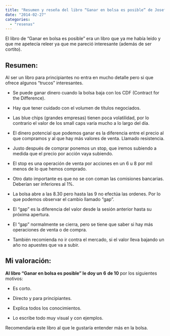 ```yaml
---
title: "Resumen y reseña del libro “Ganar en bolsa es posible” de Josef Ajram"
date: "2014-02-27"
categories: 
  - "resenas"
---
```


El libro de “Ganar en bolsa es posible” era un libro que ya me había leído y que me apetecía releer ya que me pareció interesante (además de ser cortito).

## Resumen:

Al ser un libro para principiantes no entra en mucho detalle pero si que ofrece algunos “trucos” interesantes.

- Se puede ganar dinero cuando la bolsa baja con los CDF (Contract for the Difference).
    
- Hay que tener cuidado con el volumen de títulos negociados.
    
- Las blue chips (grandes empresas) tienen poca volatilidad, por lo contrario el valor de los small caps varía mucho a lo largo del día.
    
- El dinero potencial que podemos ganar es la diferencia entre el precio al que compramos y al que hay más valores de venta. Llamado resistencia.
    
- Justo después de comprar ponemos un stop, que iremos subiendo a medida que el precio por acción vaya subiendo.
    
- El stop es una operación de venta por acciones en un 6 u 8 por mil menos de lo que hemos comprado.
    
- Otro dato importante es que no se con coman las comisiones bancarias. Deberían ser inferiores al 1%.
    
- La bolsa abre a las 8.30 pero hasta las 9 no efectúa las ordenes. Por lo que podemos observar el cambio llamado “gap”.
    
- El “gap” es la diferencia del valor desde la sesión anterior hasta su próxima apertura.
    
- El “gap” normalmente se cierra, pero se tiene que saber si hay más operaciones de venta o de compra.
    
- También recomienda no ir contra el mercado, si el valor lleva bajando un año no apuestes que va a subir.
    

## Mi valoración:

**Al libro “****Ganar en bolsa es posible****” le doy un** **6** **de 10** por los siguientes motivos:

- Es corto.
    
- Directo y para principiantes.
    
- Explica todos los conocimientos.
    
- Lo escribe todo muy visual y con ejemplos.
    

Recomendaría este libro al que le gustaría entender más en la bolsa.
